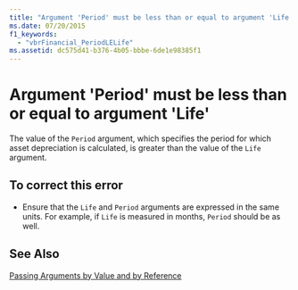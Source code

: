 ```yaml
---
title: "Argument 'Period' must be less than or equal to argument 'Life'"
ms.date: 07/20/2015
f1_keywords: 
  - "vbrFinancial_PeriodLELife"
ms.assetid: dc575d41-b376-4b05-bbbe-6de1e98385f1
---
```

# Argument 'Period' must be less than or equal to argument 'Life'
The value of the `Period` argument, which specifies the period for which asset depreciation is calculated, is greater than the value of the `Life` argument.  
  
## To correct this error  
  
-   Ensure that the `Life` and `Period` arguments are expressed in the same units. For example, if `Life` is measured in months, `Period` should be as well.  
  
## See Also  
   
   
 [Passing Arguments by Value and by Reference](../../visual-basic/programming-guide/language-features/procedures/passing-arguments-by-value-and-by-reference.md)
